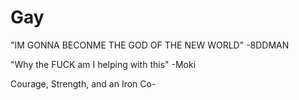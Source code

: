 # Gay

"IM GONNA BECONME THE GOD OF THE NEW WORLD" -8DDMAN 

"Why the FUCK am I helping with this" -Moki

Courage, Strength, and an Iron Co-
